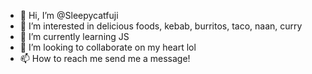 - 👋 Hi, I’m @Sleepycatfuji
- 👀 I’m interested in delicious foods, kebab, burritos, taco, naan, curry
- 🌱 I’m currently learning JS
- 💞️ I’m looking to collaborate on my heart lol
- 📫 How to reach me send me a message!

<!---
Sleepycatfuji/Sleepycatfuji is a ✨ special ✨ repository because its `README.md` (this file) appears on your GitHub profile.
You can click the Preview link to take a look at your changes.
--->
